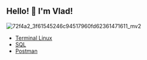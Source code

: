 Hello! :wave: I'm Vlad!
--------------------
![72f4a2_3f61545246c94517960fd62361471611_mv2](https://user-images.githubusercontent.com/101735229/174901560-44999e1b-c46d-47c2-a02b-7f6a44ec75c4.gif)

* [Terminal Linux](https://github.com/SolovyevVlad/HomeWork_Terminal_Linux)
* [SQL](https://github.com/SolovyevVlad/HomeWork_SQL)
* [Postman](https://github.com/SolovyevVlad/HomeWork_Postman)
